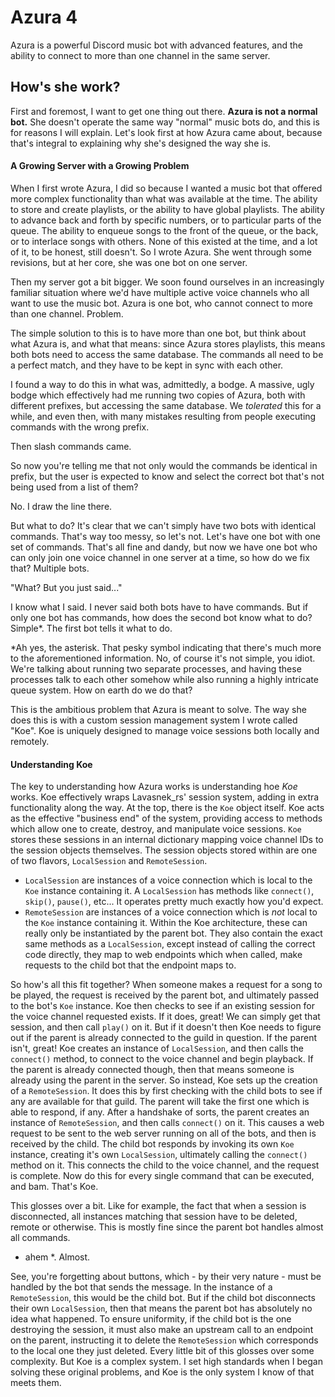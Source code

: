 # Azura 4

Azura is a powerful Discord music bot with advanced features, and the ability to connect to more than one channel in the same server.


## How's she work?
First and foremost, I want to get one thing out there. **Azura is not a normal bot.** She doesn't operate the same way "normal" music bots do, and this is for reasons I will explain. Let's look first at how Azura came about, because that's integral to explaining why she's designed the way she is.

#### A Growing Server with a Growing Problem
When I first wrote Azura, I did so because I wanted a music bot that offered more complex functionality than what was available at the time. The ability to store and create playlists, or the ability to have global playlists. The ability to advance back and forth by specific numbers, or to particular parts of the queue. The ability to enqueue songs to the front of the queue, or the back, or to interlace songs with others. None of this existed at the time, and a lot of it, to be honest, still doesn't. So I wrote Azura. She went through some revisions, but at her core, she was one bot on one server.

Then my server got a bit bigger. We soon found ourselves in an increasingly familiar situation where we'd have multiple active voice channels who all want to use the music bot. Azura is one bot, who cannot connect to more than one channel. Problem.

The simple solution to this is to have more than one bot, but think about what Azura is, and what that means: since Azura stores playlists, this means both bots need to access the same database. The commands all need to be a perfect match, and they have to be kept in sync with each other.

I found a way to do this in what was, admittedly, a bodge. A massive, ugly bodge which effectively had me running two copies of Azura, both with different prefixes, but accessing the same database. We *tolerated* this for a while, and even then, with many mistakes resulting from people executing commands with the wrong prefix.

Then slash commands came.

So now you're telling me that not only would the commands be identical in prefix, but the user is expected to know and select the correct bot that's not being used from a list of them?

No. I draw the line there.

But what to do? It's clear that we can't simply have two bots with identical commands. That's way too messy, so let's not. Let's have one bot with one set of commands.
That's all fine and dandy, but now we have one bot who can only join one voice channel in one server at a time, so how do we fix that?
Multiple bots.

"What? But you just said..."

I know what I said. I never said both bots have to have commands. But if only one bot has commands, how does the second bot know what to do? Simple*. The first bot tells it what to do.

*Ah yes, the asterisk. That pesky symbol indicating that there's much more to the aforementioned information.
No, of course it's not simple, you idiot. We're talking about running two separate processes, and having these processes talk to each other somehow while also running a highly intricate queue system. How on earth do we do that?

This is the ambitious problem that Azura is meant to solve. The way she does this is with a custom session management system I wrote called "Koe". Koe is uniquely designed to manage voice sessions both locally and remotely.

#### Understanding Koe
The key to understanding how Azura works is understanding hoe *Koe* works. Koe effectively wraps Lavasnek_rs' session system, adding in extra functionality along the way.
At the top, there is the `Koe` object itself. Koe acts as the effective "business end" of the system, providing access to methods which allow one to create, destroy, and manipulate voice sessions. `Koe` stores these sessions in an internal dictionary mapping voice channel IDs to the session objects themselves.
The session objects stored within are one of two flavors, `LocalSession` and `RemoteSession`.

- `LocalSession` are instances of a voice connection which is local to the `Koe` instance containing it. A `LocalSession` has methods like `connect()`, `skip()`, `pause()`, etc... It operates pretty much exactly how you'd expect.
- `RemoteSession` are instances of a voice connection which is *not* local to the `Koe` instance containing it. Within the Koe architecture, these can really only be instantiated by the parent bot. They also contain the exact same methods as a `LocalSession`, except instead of calling the correct code directly, they map to web endpoints which when called, make requests to the child bot that the endpoint maps to.

So how's all this fit together?
When someone makes a request for a song to be played, the request is received by the parent bot, and ultimately passed to the bot's `Koe` instance. Koe then checks to see if an existing session for the voice channel requested exists. If it does, great! We can simply get that session, and then call `play()` on it. But if it doesn't then Koe needs to figure out if the parent is already connected to the guild in question. If the parent isn't, great! Koe creates an instance of `LocalSession`, and then calls the `connect()` method, to connect to the voice channel and begin playback. If the parent is already connected though, then that means someone is already using the parent in the server. So instead, Koe sets up the creation of a `RemoteSession`. It does this by first checking with the child bots to see if any are available for that guild. The parent will take the first one which is able to respond, if any. After a handshake of sorts, the parent creates an instance of `RemoteSession`, and then calls `connect()` on it. This causes a web request to be sent to the web server running on all of the bots, and then is received by the child. The child bot responds by invoking its own `Koe` instance, creating it's own `LocalSession`, ultimately calling the `connect()` method on it. This connects the child to the voice channel, and the request is complete. Now do this for every single command that can be executed, and bam. That's Koe.

This glosses over a bit. Like for example, the fact that when a session is disconnected, all instances matching that session have to be deleted, remote or otherwise. This is mostly fine since the parent bot handles almost all commands.

* ahem *. Almost.

See, you're forgetting about buttons, which - by their very nature - must be handled by the bot that sends the message. In the instance of a `RemoteSession`, this would be the child bot. But if the child bot disconnects their own `LocalSession`, then that means the parent bot has absolutely no idea what happened. To ensure uniformity, if the child bot is the one destroying the session, it must also make an upstream call to an endpoint on the parent, instructing it to delete the `RemoteSession` which corresponds to the local one they just deleted. Every little bit of this glosses over some complexity. But Koe is a complex system. I set high standards when I began solving these original problems, and Koe is the only system I know of that meets them.
